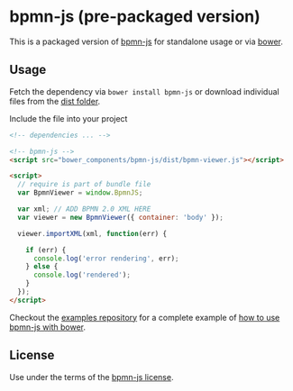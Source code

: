# bpmn-js (pre-packaged version)

This is a packaged version of [bpmn-js](https://github.com/bpmn-io/bpmn-js) for standalone usage or via [bower](http://bower.io).


## Usage

Fetch the dependency via `bower install bpmn-js` or download individual files from the [dist folder](https://github.com/bpmn-io/bower-bpmn-js/tree/master/dist).

Include the file into your project

```html
<!-- dependencies ... -->

<!-- bpmn-js -->
<script src="bower_components/bpmn-js/dist/bpmn-viewer.js"></script>

<script>
  // require is part of bundle file
  var BpmnViewer = window.BpmnJS;

  var xml; // ADD BPMN 2.0 XML HERE
  var viewer = new BpmnViewer({ container: 'body' });

  viewer.importXML(xml, function(err) {

    if (err) {
      console.log('error rendering', err);
    } else {
      console.log('rendered');
    }
  });
</script>
```


Checkout the [examples repository](https://github.com/bpmn-io/bpmn-js-examples) for a complete example of [how to use bpmn-js with bower](https://github.com/bpmn-io/bpmn-js-examples/tree/master/simple-bower).


## License

Use under the terms of the [bpmn-js license](http://bpmn.io/license).
